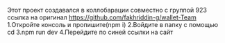 Этот проект создавался в коллобарации совместно с группой 923 ссылка на оригинал https://github.com/fakhriddin-g/wallet-Team 
1.Откройте консоль и пропишите(npm i)
2.Войдите в папку с помощью cd
3.npm run dev
4.Перейдите по синей ссылки на сайт